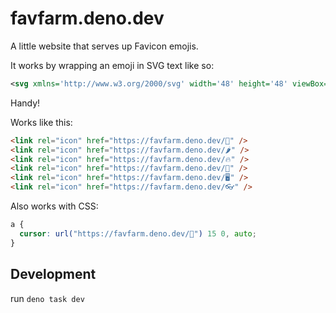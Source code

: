 # favfarm.deno.dev

A little website that serves up Favicon emojis.

It works by wrapping an emoji in SVG text like so:

```svg
<svg xmlns='http://www.w3.org/2000/svg' width='48' height='48' viewBox='0 0 16 16'><text x='0' y='14'>😽</text></svg>
```

Handy!

Works like this:

```html
<link rel="icon" href="https://favfarm.deno.dev/💩" />
<link rel="icon" href="https://favfarm.deno.dev/🌶" />
<link rel="icon" href="https://favfarm.deno.dev/🔥" />
<link rel="icon" href="https://favfarm.deno.dev/🥰" />
<link rel="icon" href="https://favfarm.deno.dev/🖥" />
<link rel="icon" href="https://favfarm.deno.dev/👓" />
```

Also works with CSS:

```css
a {
  cursor: url("https://favfarm.deno.dev/🖕") 15 0, auto;
}
```

## Development

run `deno task dev`
